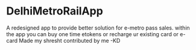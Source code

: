 # DelhiMetroRailApp
A redesigned app to provide better solution for e-metro pass sales.
within the app you can buy one time etokens 
or recharge ur existing card or e-card
Made my shresht
contributed by me
-KD